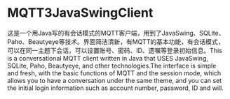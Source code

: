 # MQTT3JavaSwingClient
这是一个用Java写的有会话模式的MQTT客户端，用到了JavaSwing、SQLite、Paho、Beautyeye等技术。界面简洁清新，有MQTT的基本功能，有会话模式，可以在同一主题下会话，可以设置账号、密码、ID、遗嘱等登录初始信息。This is a conversational MQTT client written in Java that USES JavaSwing, SQLite, Paho, Beautyeye, and other technologies.The interface is simple and fresh, with the basic functions of MQTT and the session mode, which allows you to have a conversation under the same theme, and you can set the initial login information such as account number, password, ID and will.
